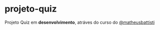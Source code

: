# projeto-quiz
Projeto Quiz em **desenvolvimento**, atráves do curso do [@matheusbattisti](https://github.com/matheusbattisti)
